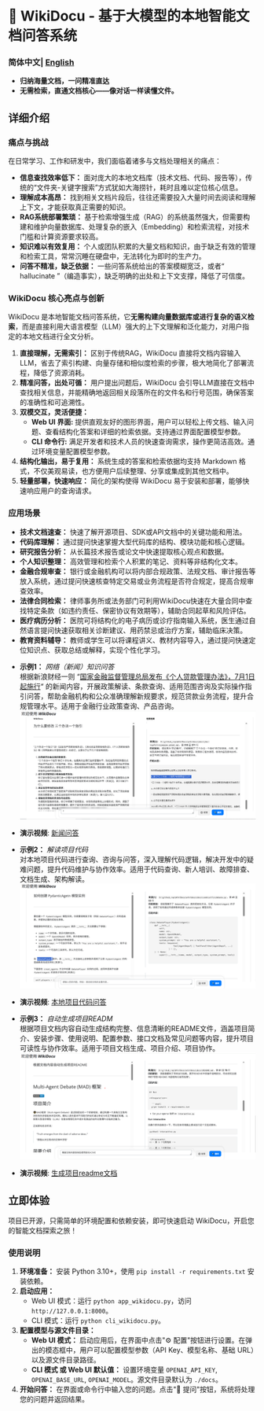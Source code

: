 # 📌 WikiDocu - 基于大模型的本地智能文档问答系统

### 简体中文| [English](README.md) 

*   **归纳海量文档，一问精准直达**
*   **无需检索，直通文档核心——像对话一样读懂文件。**

## 详细介绍

### 痛点与挑战

在日常学习、工作和研发中，我们面临着诸多与文档处理相关的痛点：

*   **信息查找效率低下：** 面对庞大的本地文档库（技术文档、代码、报告等），传统的“文件夹-关键字搜索”方式犹如大海捞针，耗时且难以定位核心信息。
*   **理解成本高昂：** 找到相关文档片段后，往往还需要投入大量时间去阅读和理解上下文，才能获取真正需要的知识。
*   **RAG系统部署繁琐：** 基于检索增强生成（RAG）的系统虽然强大，但需要构建和维护向量数据库、处理复杂的嵌入（Embedding）和检索流程，对技术门槛和计算资源要求较高。
*   **知识难以有效复用：** 个人或团队积累的大量文档和知识，由于缺乏有效的管理和检索工具，常常沉睡在硬盘中，无法转化为即时的生产力。
*   **问答不精准，缺乏依据：** 一些问答系统给出的答案模糊宽泛，或者“ hallucinate ”（编造事实），缺乏明确的出处和上下文支撑，降低了可信度。


### WikiDocu 核心亮点与创新

WikiDocu 是本地智能文档问答系统，它**无需构建向量数据库或进行复杂的语义检索**，而是直接利用大语言模型（LLM）强大的上下文理解和泛化能力，对用户指定的本地文档进行全文分析。

1.  **直接理解，无需索引：** 区别于传统RAG，WikiDocu 直接将文档内容输入LLM，省去了索引构建、向量存储和相似度检索的步骤，极大地简化了部署流程，降低了资源消耗。
2.  **精准问答，出处可循：** 用户提出问题后，WikiDocu 会引导LLM直接在文档中查找相关信息，并能精确地返回相关段落所在的文件名和行号范围，确保答案的准确性和可追溯性。
3.  **双模交互，灵活便捷：**
    *   **Web UI 界面:** 提供直观友好的图形界面，用户可以轻松上传文档、输入问题、查看结构化答案和详细的检索依据。支持通过界面配置模型参数。
    *   **CLI 命令行:** 满足开发者和技术人员的快速查询需求，操作更简洁高效。通过环境变量配置模型参数。
4.  **结构化输出，易于复用：** 系统生成的答案和检索依据均支持 Markdown 格式，不仅美观易读，也方便用户后续整理、分享或集成到其他文档中。
5.  **轻量部署，快速响应：** 简化的架构使得 WikiDocu 易于安装和部署，能够快速响应用户的查询请求。

### 应用场景

*   **技术文档速查：** 快速了解开源项目、SDK或API文档中的关键功能和用法。
*   **代码库理解：** 通过提问快速掌握大型代码库的结构、模块功能和核心逻辑。
*   **研究报告分析：** 从长篇技术报告或论文中快速提取核心观点和数据。
*   **个人知识整理：** 高效管理和检索个人积累的笔记、资料等非结构化文本。
*   **金融合规审查：** 银行或金融机构可以将内部合规政策、法规文档、审计报告等放入系统，通过提问快速核查特定交易或业务流程是否符合规定，提高合规审查效率。
*   **法律合同检索：** 律师事务所或法务部门可利用WikiDocu快速在大量合同中查找特定条款（如违约责任、保密协议有效期等），辅助合同起草和风险评估。
*   **医疗病历分析：** 医院可将结构化的电子病历或诊疗指南输入系统，医生通过自然语言提问快速获取相关诊断建议、用药禁忌或治疗方案，辅助临床决策。
*   **教育资料辅导：** 教师或学生可以将课程讲义、教材内容导入，通过提问快速定位知识点、获取总结或解释，实现个性化学习。

- **示例1：** *网络（新闻）知识问答*  
根据新浪财经一则 “[国家金融监督管理总局发布《个人贷款管理办法》，7月1日起施行](https://finance.sina.com.cn/wm/2024-02-03/doc-inaftiir0348604.shtml)“ 的新闻内容，开展政策解读、条款查询、适用范围咨询及实际操作指引问答，帮助金融机构和公众准确理解新规要求，规范贷款业务流程，提升合规管理水平。适用于金融行业政策查询、产品咨询。
![](./imgs/exp_1.png)

- **演示视频**: [新闻问答](./imgs/finance.mp4)


- **示例2：** *解读项目代码*  
对本地项目代码进行查询、咨询与问答，深入理解代码逻辑，解决开发中的疑难问题，提升代码维护与协作效率。适用于代码查询、新人培训、故障排查、文档生成、架构解读。
![](./imgs/exp_2.png)

- **演示视频**: [本地项目代码问答](./imgs/coder.mp4)

- **示例3：** *自动生成项目READM*  
根据项目文档内容自动生成结构完整、信息清晰的README文件，涵盖项目简介、安装步骤、使用说明、配置参数、接口文档及常见问题等内容，提升项目可读性与协作效率。适用于项目文档生成、项目介绍、项目协作。
![](./imgs/exp_3.png)

- **演示视频**: [生成项目readme文档](./imgs/generate_readme.mp4)

## 立即体验

项目已开源，只需简单的环境配置和依赖安装，即可快速启动 WikiDocu，开启您的智能文档探索之旅！

### 使用说明

1.  **环境准备：** 安装 Python 3.10+，使用 `pip install -r requirements.txt` 安装依赖。
2.  **启动应用：**
    *   Web UI 模式：运行 `python app_wikidocu.py`，访问 `http://127.0.0.1:8000`。
    *   CLI 模式：运行 `python cli_wikidocu.py`。
3.  **配置模型与源文件目录：**
    *   **Web UI 模式：** 启动应用后，在界面中点击"⚙️ 配置"按钮进行设置。在弹出的模态框中，用户可以配置模型参数（API Key、模型名称、基础 URL）以及源文件目录路径。
    *   **CLI 模式 或 Web UI 默认值：** 设置环境变量 `OPENAI_API_KEY`, `OPENAI_BASE_URL`, `OPENAI_MODEL`。源文件目录默认为 `./docs`。
4.  **开始问答：** 在界面或命令行中输入您的问题。点击"🚀 提问"按钮，系统将处理您的问题并返回结果。

